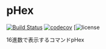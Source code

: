 # pHex
[![Build Status](https://travis-ci.org/LeavaTail/pHex.svg?branch=master)](https://travis-ci.org/LeavaTail/pHex)
[![codecov](https://codecov.io/gh/LeavaTail/pHex/branch/master/graph/badge.svg)](https://codecov.io/gh/LeavaTail/pHex)
[![license](https://img.shields.io/github/license/LeavaTail/pHex.svg)

16進数で表示するコマンドpHex
